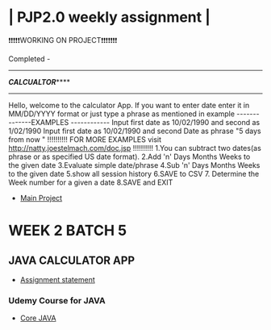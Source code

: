 | PJP2.0 weekly assignment |
========================
❗️❗️❗️❗️❗️WORKING ON PROJECT❗️❗️❗️❗️❗️❗️❗️

Completed  -  
********************************************


***************CALCUALTOR*******************

********************************************

Hello, welcome to the calculator App.
If you want to enter date enter it in MM/DD/YYYY format or just type a phrase as mentioned in example
--------------EXAMPLES ------------
 Input first date as 10/02/1990  and second as 1/02/1990
 Input first date as 10/02/1990  and second Date as phrase "5 days from now "
!!!!!!!!!!     FOR MORE EXAMPLES visit http://natty.joestelmach.com/doc.jsp     !!!!!!!!!!
1.You can subtract two dates(as phrase or as specified US date format).
2.Add 'n' Days  Months Weeks to the given date
3.Evaluate simple date/phrase
4.Sub 'n' Days Months Weeks to the given date
5.show all session history
6.SAVE to CSV
7. Determine the Week number for a given a date
8.SAVE and EXIT
* [Main Project](https://github.com/mukeshbasira/PJP2.0)


# WEEK 2 BATCH 5

## JAVA CALCULATOR APP

- [Assignment statement](https://github.com/mukeshbasira/PJP2.0/blob/week2_java_calculator/Assignments/Week%202%20Assignment.pdf)

### Udemy Course for JAVA
- [Core JAVA](https://www.udemy.com/course/corejavamadeeasy/?utm_source=adwords&utm_medium=udemyads&utm_campaign=Java_v.PROF_la.EN_cc.INDIA_ti.6336&utm_content=deal4584&utm_term=_._ag_81264948185_._ad_437511380830_._kw__._de_c_._dm__._pl__._ti_dsa-774930034289_._li_20468_._pd__._&matchtype=b&gclid=Cj0KCQjwp4j6BRCRARIsAGq4yMFnZ0r3p7Y5MurcShhWn-fBpqXo3v8N_C2Qw1zwyWXbK0fRHN5S8nQaApduEALw_wcB)

